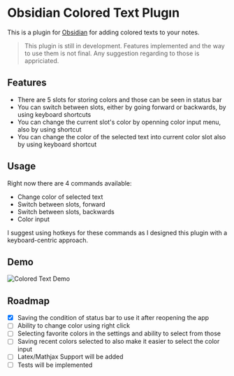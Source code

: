 # Obsidian Colored Text Plugın

This is a plugin for [Obsidian](https://obsidian.md/) for adding colored texts to your notes.

> This plugin is still in development. Features implemented and the way to use them is not final. Any suggestion regarding to those is appriciated.

## Features

- There are 5 slots for storing colors and those can be seen in status bar 
- You can switch between slots, either by going forward or backwards, by using keyboard shortcuts
- You can change the current slot's color by openning color input menu, also by using shortcut
- You can change the color of the selected text into current color slot also by using keyboard shortcut

## Usage

Right now there are 4 commands available:
- Change color of selected text
- Switch between slots, forward
- Switch between slots, backwards
- Color input

I suggest using hotkeys for these commands as I designed this plugin with a keyboard-centric approach.

## Demo

![Colored Text Demo](https://raw.githubusercontent.com/erincayaz/obsidian-colored-text/main/DemoPlugin.gif)

## Roadmap

- [x] Saving the condition of status bar to use it after reopening the app 
- [ ] Ability to change color using right click
- [ ] Selecting favorite colors in the settings and ability to select from those
- [ ] Saving recent colors selected to also make it easier to select the color input
- [ ] Latex/Mathjax Support will be added
- [ ] Tests will be implemented
